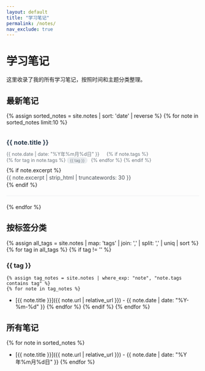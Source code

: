 ```yaml
---
layout: default
title: "学习笔记"
permalink: /notes/
nav_exclude: true
---
```


# 学习笔记

这里收录了我的所有学习笔记，按照时间和主题分类整理。

## 最新笔记

{% assign sorted_notes = site.notes | sort: 'date' | reverse %}
{% for note in sorted_notes limit:10 %}
<div class="note-item">
  <h3><a href="{{ note.url | relative_url }}">{{ note.title }}</a></h3>
  <div class="note-meta">
    <span class="note-date">{{ note.date | date: "%Y年%m月%d日" }}</span>
    {% if note.tags %}
      <span class="note-tags">
        {% for tag in note.tags %}
          <span class="tag">{{ tag }}</span>
        {% endfor %}
      </span>
    {% endif %}
  </div>
  {% if note.excerpt %}
    <p class="note-excerpt">{{ note.excerpt | strip_html | truncatewords: 30 }}</p>
  {% endif %}
</div>
{% endfor %}

## 按标签分类

{% assign all_tags = site.notes | map: 'tags' | join: ',' | split: ',' | uniq | sort %}
{% for tag in all_tags %}
  {% if tag != '' %}
### {{ tag }}
    {% assign tag_notes = site.notes | where_exp: "note", "note.tags contains tag" %}
    {% for note in tag_notes %}
- [{{ note.title }}]({{ note.url | relative_url }}) - {{ note.date | date: "%Y-%m-%d" }}
    {% endfor %}
  {% endif %}
{% endfor %}

## 所有笔记

{% for note in sorted_notes %}
- [{{ note.title }}]({{ note.url | relative_url }}) - {{ note.date | date: "%Y年%m月%d日" }}
{% endfor %}

<style>
.note-item {
  border-bottom: 1px solid #e9ecef;
  padding: 20px 0;
  margin-bottom: 20px;
}

.note-item:last-child {
  border-bottom: none;
}

.note-item h3 {
  margin: 0 0 10px 0;
}

.note-item h3 a {
  color: #2c3e50;
  text-decoration: none;
}

.note-item h3 a:hover {
  color: #007bff;
}

.note-meta {
  color: #6c757d;
  font-size: 0.9em;
  margin-bottom: 10px;
}

.note-date {
  margin-right: 15px;
}

.note-tags {
  display: inline-block;
}

.tag {
  background: #e9ecef;
  padding: 2px 8px;
  border-radius: 12px;
  font-size: 0.8em;
  margin-right: 5px;
}

.note-excerpt {
  color: #495057;
  line-height: 1.5;
  margin: 0;
}
</style> 